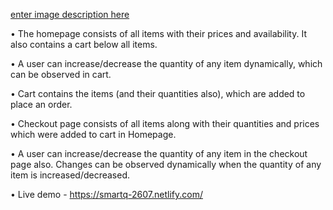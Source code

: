 [enter image description here][1]


  [1]: https://i.stack.imgur.com/p4ZGr.png

• The homepage consists of all items with their prices and availability. It also contains a cart below all items.

• A user can increase/decrease the quantity of any item dynamically, which can be observed in cart.

• Cart contains the items (and their quantities also), which are added to place an order.

• Checkout page consists of all items along with their quantities and prices which were added to cart in Homepage.

• A user can increase/decrease the quantity of any item in the checkout page also. Changes can be observed dynamically when the quantity of any item is increased/decreased.

• Live demo - https://smartq-2607.netlify.com/
